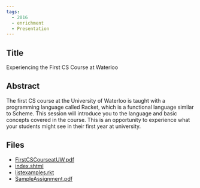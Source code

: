 ```yaml
---
tags:
  - 2016
  - enrichment
  - Presentation
---
```

    
## Title

Experiencing the First CS Course at Waterloo

## Abstract

The first CS course at the University of Waterloo is taught with a programming language called Racket, which is a functional language similar to Scheme. This session will introduce you to the language and basic concepts covered in the course. This is an opportunity to experience what your students might see in their first year at university.

## Files

- [FirstCSCourseatUW.pdf](resources/2016/Sandy_Graham/FirstCSCourseatUW.pdf)
- [index.shtml](resources/2016/Sandy_Graham/index.shtml)
- [listexamples.rkt](resources/2016/Sandy_Graham/listexamples.rkt)
- [SampleAssignment.pdf](resources/2016/Sandy_Graham/SampleAssignment.pdf)
